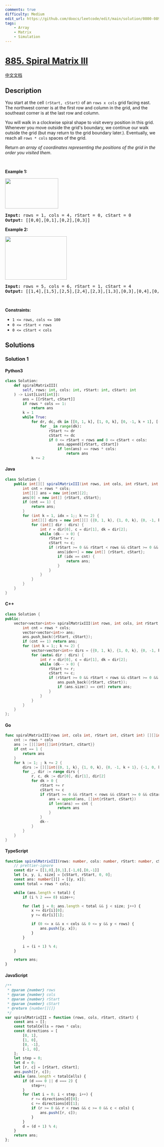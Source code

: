 ```yaml
---
comments: true
difficulty: Medium
edit_url: https://github.com/doocs/leetcode/edit/main/solution/0800-0899/0885.Spiral%20Matrix%20III/README_EN.md
tags:
    - Array
    - Matrix
    - Simulation
---
```


<!-- problem:start -->

# [885. Spiral Matrix III](https://leetcode.com/problems/spiral-matrix-iii)

[中文文档](/solution/0800-0899/0885.Spiral%20Matrix%20III/README.md)

## Description

<!-- description:start -->

<p>You start at the cell <code>(rStart, cStart)</code> of an <code>rows x cols</code> grid facing east. The northwest corner is at the first row and column in the grid, and the southeast corner is at the last row and column.</p>

<p>You will walk in a clockwise spiral shape to visit every position in this grid. Whenever you move outside the grid&#39;s boundary, we continue our walk outside the grid (but may return to the grid boundary later.). Eventually, we reach all <code>rows * cols</code> spaces of the grid.</p>

<p>Return <em>an array of coordinates representing the positions of the grid in the order you visited them</em>.</p>

<p>&nbsp;</p>
<p><strong class="example">Example 1:</strong></p>
<img alt="" src="https://fastly.jsdelivr.net/gh/doocs/leetcode@main/solution/0800-0899/0885.Spiral%20Matrix%20III/images/example_1.png" style="width: 174px; height: 99px;" />
<pre>
<strong>Input:</strong> rows = 1, cols = 4, rStart = 0, cStart = 0
<strong>Output:</strong> [[0,0],[0,1],[0,2],[0,3]]
</pre>

<p><strong class="example">Example 2:</strong></p>
<img alt="" src="https://fastly.jsdelivr.net/gh/doocs/leetcode@main/solution/0800-0899/0885.Spiral%20Matrix%20III/images/example_2.png" style="width: 202px; height: 142px;" />
<pre>
<strong>Input:</strong> rows = 5, cols = 6, rStart = 1, cStart = 4
<strong>Output:</strong> [[1,4],[1,5],[2,5],[2,4],[2,3],[1,3],[0,3],[0,4],[0,5],[3,5],[3,4],[3,3],[3,2],[2,2],[1,2],[0,2],[4,5],[4,4],[4,3],[4,2],[4,1],[3,1],[2,1],[1,1],[0,1],[4,0],[3,0],[2,0],[1,0],[0,0]]
</pre>

<p>&nbsp;</p>
<p><strong>Constraints:</strong></p>

<ul>
	<li><code>1 &lt;= rows, cols &lt;= 100</code></li>
	<li><code>0 &lt;= rStart &lt; rows</code></li>
	<li><code>0 &lt;= cStart &lt; cols</code></li>
</ul>

<!-- description:end -->

## Solutions

<!-- solution:start -->

### Solution 1

<!-- tabs:start -->

#### Python3

```python
class Solution:
    def spiralMatrixIII(
        self, rows: int, cols: int, rStart: int, cStart: int
    ) -> List[List[int]]:
        ans = [[rStart, cStart]]
        if rows * cols == 1:
            return ans
        k = 1
        while True:
            for dr, dc, dk in [[0, 1, k], [1, 0, k], [0, -1, k + 1], [-1, 0, k + 1]]:
                for _ in range(dk):
                    rStart += dr
                    cStart += dc
                    if 0 <= rStart < rows and 0 <= cStart < cols:
                        ans.append([rStart, cStart])
                        if len(ans) == rows * cols:
                            return ans
            k += 2
```

#### Java

```java
class Solution {
    public int[][] spiralMatrixIII(int rows, int cols, int rStart, int cStart) {
        int cnt = rows * cols;
        int[][] ans = new int[cnt][2];
        ans[0] = new int[] {rStart, cStart};
        if (cnt == 1) {
            return ans;
        }
        for (int k = 1, idx = 1;; k += 2) {
            int[][] dirs = new int[][] {{0, 1, k}, {1, 0, k}, {0, -1, k + 1}, {-1, 0, k + 1}};
            for (int[] dir : dirs) {
                int r = dir[0], c = dir[1], dk = dir[2];
                while (dk-- > 0) {
                    rStart += r;
                    cStart += c;
                    if (rStart >= 0 && rStart < rows && cStart >= 0 && cStart < cols) {
                        ans[idx++] = new int[] {rStart, cStart};
                        if (idx == cnt) {
                            return ans;
                        }
                    }
                }
            }
        }
    }
}
```

#### C++

```cpp
class Solution {
public:
    vector<vector<int>> spiralMatrixIII(int rows, int cols, int rStart, int cStart) {
        int cnt = rows * cols;
        vector<vector<int>> ans;
        ans.push_back({rStart, cStart});
        if (cnt == 1) return ans;
        for (int k = 1;; k += 2) {
            vector<vector<int>> dirs = {{0, 1, k}, {1, 0, k}, {0, -1, k + 1}, {-1, 0, k + 1}};
            for (auto& dir : dirs) {
                int r = dir[0], c = dir[1], dk = dir[2];
                while (dk-- > 0) {
                    rStart += r;
                    cStart += c;
                    if (rStart >= 0 && rStart < rows && cStart >= 0 && cStart < cols) {
                        ans.push_back({rStart, cStart});
                        if (ans.size() == cnt) return ans;
                    }
                }
            }
        }
    }
};
```

#### Go

```go
func spiralMatrixIII(rows int, cols int, rStart int, cStart int) [][]int {
	cnt := rows * cols
	ans := [][]int{[]int{rStart, cStart}}
	if cnt == 1 {
		return ans
	}
	for k := 1; ; k += 2 {
		dirs := [][]int{{0, 1, k}, {1, 0, k}, {0, -1, k + 1}, {-1, 0, k + 1}}
		for _, dir := range dirs {
			r, c, dk := dir[0], dir[1], dir[2]
			for dk > 0 {
				rStart += r
				cStart += c
				if rStart >= 0 && rStart < rows && cStart >= 0 && cStart < cols {
					ans = append(ans, []int{rStart, cStart})
					if len(ans) == cnt {
						return ans
					}
				}
				dk--
			}
		}
	}
}
```

#### TypeScript

```ts
function spiralMatrixIII(rows: number, cols: number, rStart: number, cStart: number): number[][] {
    // prettier-ignore
    const dir = [[1,0],[0,1],[-1,0],[0,-1]]
    let [x, y, i, size] = [cStart, rStart, 0, 0];
    const ans: number[][] = [[y, x]];
    const total = rows * cols;

    while (ans.length < total) {
        if (i % 2 === 0) size++;

        for (let j = 0; ans.length < total && j < size; j++) {
            x += dir[i][0];
            y += dir[i][1];

            if (0 <= x && x < cols && 0 <= y && y < rows) {
                ans.push([y, x]);
            }
        }

        i = (i + 1) % 4;
    }

    return ans;
}
```

#### JavaScript

```js
/**
 * @param {number} rows
 * @param {number} cols
 * @param {number} rStart
 * @param {number} cStart
 * @return {number[][]}
 */
var spiralMatrixIII = function (rows, cols, rStart, cStart) {
    const ans = [];
    const totalCells = rows * cols;
    const directions = [
        [0, 1],
        [1, 0],
        [0, -1],
        [-1, 0],
    ];
    let step = 0;
    let d = 0;
    let [r, c] = [rStart, cStart];
    ans.push([r, c]);
    while (ans.length < totalCells) {
        if (d === 0 || d === 2) {
            step++;
        }
        for (let i = 0; i < step; i++) {
            r += directions[d][0];
            c += directions[d][1];
            if (r >= 0 && r < rows && c >= 0 && c < cols) {
                ans.push([r, c]);
            }
        }
        d = (d + 1) % 4;
    }
    return ans;
};
```

<!-- tabs:end -->

<!-- solution:end -->

<!-- problem:end -->
